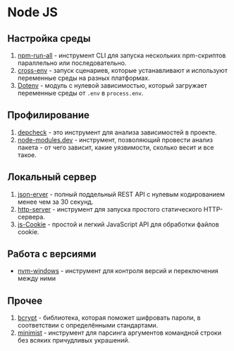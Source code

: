 # Node JS

## Настройка среды

1. [npm-run-all](https://www.npmjs.com/package/npm-run-all) - инструмент CLI для запуска нескольких npm-скриптов параллельно или последовательно.
2. [cross-env](https://www.npmjs.com/package/cross-env) - запуск сценариев, которые устанавливают и используют переменные среды на разных платформах.
3. [Dotenv](https://www.npmjs.com/package/dotenv) - модуль с нулевой зависимостью, который загружает переменные среды от `.env` в `process.env`.

## Профилирование

1. [depcheck](https://www.npmjs.com/package/depcheck) - это инструмент для анализа зависимостей в проекте.
2. [node-modules.dev](https://node-modules.dev) - инструмент, позволяющий провести анализ пакета - от чего зависит, какие уязвимости, сколько весит и все такое.

## Локальный сервер

1. [json-erver](https://www.npmjs.com/package/json-server) - полный поддельный REST API с нулевым кодированием менее чем за 30 секунд.
2. [http-server](https://www.npmjs.com/package/http-server) - инструмент для запуска простого статического HTTP-сервера.
3. [js-Cookie](ttps://www.npmjs.com/package/js-cookie) - простой и легкий JavaScript API для обработки файлов cookie.

## Работа с версиями

- [nvm-windows](https://github.com/coreybutler/nvm-windows) - инструмент для контроля версий и переключения между ними

## Прочее

1. [bcrypt](https://www.npmjs.com/package/bcrypt) - библиотека, которая поможет шифровать пароли, в соответствии с определёнными стандартами.
2. [minimist](https://www.npmjs.com/package/minimist) - инструмент для парсинга аргументов командной строки без всяких причудливых украшений.
